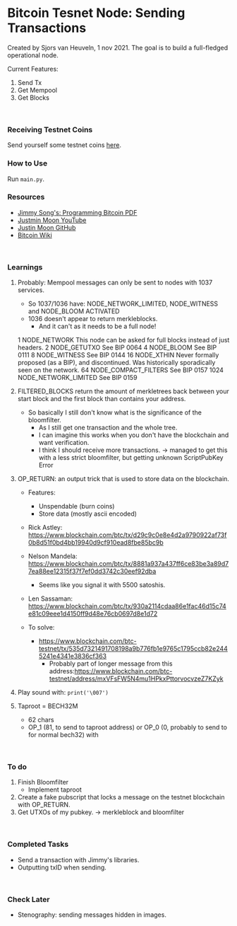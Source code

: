 # Bitcoin Tesnet Node: Sending Transactions #
Created by Sjors van Heuveln, 1 nov 2021.
The goal is to build a full-fledged operational node.

Current Features:
1. Send Tx
2. Get Mempool
3. Get Blocks
<br/>

### Receiving Testnet Coins ###
Send yourself some testnet coins [here](https://testnet-faucet.mempool.co/).
<br/>

### How to Use ###
Run `main.py`.
<br/>

### Resources ###
- [Jimmy Song's: Programming Bitcoin PDF](https://www.programming-book.com/python-programming123uo00es0429/)
- [Justmin Moon YouTube](https://www.youtube.com/watch?v=gMmWhiDSius&ab_channel=JustinMoon)
- [Justin Moon GitHub](https://github.com/justinmoon/)
- [Bitcoin Wiki](https://en.bitcoin.it/wiki/Protocol_documentation#tx)
<br/>

### Learnings ###
1. Probably: Mempool messages can only be sent to nodes with 1037 services.
      * So 1037/1036 have: NODE_NETWORK_LIMITED, NODE_WITNESS and NODE_BLOOM ACTIVATED
      * 1036 doesn't appear to return merkleblocks. 
          - And it can't as it needs to be a full node!
      
      1  NODE_NETWORK  This node can be asked for full blocks instead of just headers.
      2 NODE_GETUTXO  See BIP 0064
      4 NODE_BLOOM  See BIP 0111
      8 NODE_WITNESS  See BIP 0144
      16  NODE_XTHIN  Never formally proposed (as a BIP), and discontinued. Was historically sporadically seen on the network.
      64  NODE_COMPACT_FILTERS  See BIP 0157
      1024  NODE_NETWORK_LIMITED  See BIP 0159

2. FILTERED_BLOCKS return the amount of merkletrees back between your start block and the first block than contains your address.
     - So basically I still don't know what is the significance of the bloomfilter.
          * As I still get one transaction and the whole tree.
          * I can imagine this works when you don't have the blockchain and want verification.
          * I think I should receive more transactions.
               -> managed to get this with a less strict bloomfilter, but getting unknown ScriptPubKey Error

3. OP_RETURN: an output trick that is used to store data on the blockchain.
     - Features: 
          * Unspendable (burn coins)
          * Store data (mostly ascii encoded)

     - Rick Astley: https://www.blockchain.com/btc/tx/d29c9c0e8e4d2a9790922af73f0b8d51f0bd4bb19940d9cf910ead8fbe85bc9b
     - Nelson Mandela: https://www.blockchain.com/btc/tx/8881a937a437ff6ce83be3a89d77ea88ee12315f37f7ef0dd3742c30eef92dba
          - Seems like you signal it with 5500 satoshis.
     - Len Sassaman: https://www.blockchain.com/btc/tx/930a2114cdaa86e1fac46d15c74e81c09eee1d4150ff9d48e76cb0697d8e1d72
     - To solve:
          * https://www.blockchain.com/btc-testnet/tx/535d7321491708198a9b776fb1e9765c1795ccb82e2445241e4341e3836cf363
               - Probably part of longer message from this address:https://www.blockchain.com/btc-testnet/address/mxVFsFW5N4mu1HPkxPttorvocvzeZ7KZyk

4. Play sound with: `print('\007')`
5. Taproot = BECH32M
     - 62 chars
     - OP_1 (81, to send to taproot address) or OP_0 (0, probably to send to for normal bech32) with 

<br/>

### To do ###
1. Finish Bloomfilter
     - Implement taproot
2. Create a fake pubscript that locks a message on the testnet blockchain with OP_RETURN.
3. Get UTXOs of my pubkey. -> merkleblock and bloomfilter

<br/>

### Completed Tasks ###
- Send a transaction with Jimmy's libraries.
- Outputting txID when sending.
<br/>

### Check Later ###
- Stenography: sending messages hidden in images.
<br/>